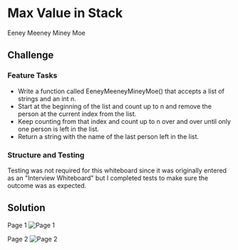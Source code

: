 # Max Value in Stack
<!-- Short summary or background information -->
Eeney Meeney Miney Moe

## Challenge

### Feature Tasks

- Write a function called EeneyMeeneyMineyMoe() that accepts a list of strings and an int n. 
- Start at the beginning of the list and count up to n and remove the person at the current index from the list. 
- Keep counting from that index and count up to n over and over until only one person is left in the list. 
- Return a string with the name of the last person left in the list.
### Structure and Testing
Testing was not required for this whiteboard since it was originally entered as an "Interview Whiteboard" but I completed tests to make sure the outcome was as expected.

## Solution
<!-- Embedded whiteboard image -->
Page 1
![Page 1](/Users/amycohen/codefellows/401/whiteboard/data-structures-and-algorithms/src/day15/assets/day15-page1.jpg)

Page 2
![Page 2](/Users/amycohen/codefellows/401/whiteboard/data-structures-and-algorithms/src/day15/assets/day15-page2.jpg)